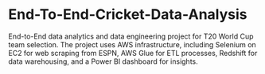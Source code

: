# End-To-End-Cricket-Data-Analysis
End-to-End data analytics and data engineering project for T20 World Cup team selection. The project uses AWS infrastructure, including Selenium on EC2 for web scraping from ESPN, AWS Glue for ETL processes, Redshift for data warehousing, and a Power BI dashboard for insights.
